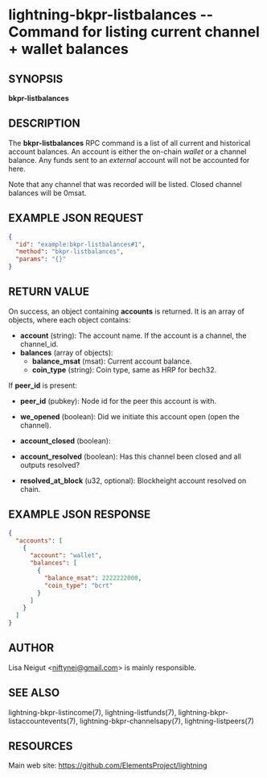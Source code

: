 lightning-bkpr-listbalances -- Command for listing current channel + wallet balances
====================================================================================

SYNOPSIS
--------

**bkpr-listbalances** 

DESCRIPTION
-----------

The **bkpr-listbalances** RPC command is a list of all current and historical account balances. An account is either the on-chain *wallet* or a channel balance. Any funds sent to an *external* account will not be accounted for here.

Note that any channel that was recorded will be listed. Closed channel balances will be 0msat.

EXAMPLE JSON REQUEST
--------------------

```json
{
  "id": "example:bkpr-listbalances#1",
  "method": "bkpr-listbalances",
  "params": "{}"
}
```

RETURN VALUE
------------

On success, an object containing **accounts** is returned. It is an array of objects, where each object contains:

- **account** (string): The account name. If the account is a channel, the channel\_id.
- **balances** (array of objects):
  - **balance\_msat** (msat): Current account balance.
  - **coin\_type** (string): Coin type, same as HRP for bech32.

If **peer\_id** is present:
  - **peer\_id** (pubkey): Node id for the peer this account is with.
  - **we\_opened** (boolean): Did we initiate this account open (open the channel).
  - **account\_closed** (boolean): 
 
  - **account\_resolved** (boolean): Has this channel been closed and all outputs resolved?
  - **resolved\_at\_block** (u32, optional): Blockheight account resolved on chain.

EXAMPLE JSON RESPONSE
---------------------

```json
{
  "accounts": [
    {
      "account": "wallet",
      "balances": [
        {
          "balance_msat": 2222222000,
          "coin_type": "bcrt"
        }
      ]
    }
  ]
}
```

AUTHOR
------

Lisa Neigut <<niftynei@gmail.com>> is mainly responsible.

SEE ALSO
--------

lightning-bkpr-listincome(7), lightning-listfunds(7), lightning-bkpr-listaccountevents(7), lightning-bkpr-channelsapy(7), lightning-listpeers(7)

RESOURCES
---------

Main web site: <https://github.com/ElementsProject/lightning>
